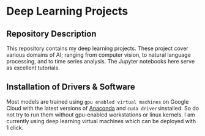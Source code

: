 # Deep Learning Projects

## Repository Description
This repository contains my deep learning projects. These project cover various domains of AI; ranging from computer vision, to natural language processing, and to time series analysis. The Jupyter notebooks here serve as excellent tutorials.

## Installation of Drivers & Software
Most models are trained using `gpu enabled virtual machines` on Google Cloud with the latest versions of [Anaconda](https://www.anaconda.com/download/) and `cuda drivers`installed. So do not try to run them without gpu-enabled workstations or linux kernels. I am currently using deep learning virtual machines which can be deployed with 1 click.
